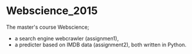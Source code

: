 # Webscience_2015
The master's course Webscience; 
- a search engine webcrawler (assignmen1),
- a predicter based on IMDB data (assignment2), 
both written in Python.
